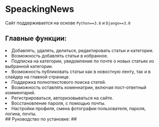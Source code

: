 # SpeackingNews
Сайт поддерживается на основе `Python==3.8` и `Django==3.0`
## Главные функции: ##
<li> Добавлять, удалять, делиться, редактировать статьи и категории.
<li> Возможность добавлять статьи в избранное.
<li> Подписка на категории, уведомление по почте о новых статьях из выбранной категории.
<li> Возможность публиковать статьи как в новостную ленту, так и в слайдер на главной странице.
<li> Поддержка полнотекстового поиска статей.
<li> Возможность оставлять коменнатрии, включая пост-ответный комментарий.
<li> Регистрироваться, авторизовываться на сайте.
<li> Восстановление пароля, с помощью почты.
<li> Настройки профиля, смена фотографии пользователя, пароля, логина, почты.</li>
## Руководство по установке: ##
